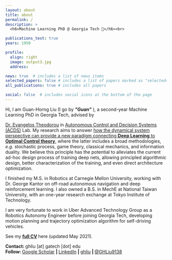 ```yaml
---
layout: about
title: about
permalink: /
description: >
  <h6>Machine Learning PhD @ Georgia Tech 🚀</h6><br>

publications_test: true
years: 1950

profile:
  align: right
  image: output3.jpg
  address:

news: true  # includes a list of news items
selected_papers: false # includes a list of papers marked as "selected={true}"
all_publications: true # includes all papers

social: false  # includes social icons at the bottom of the page
---
```


Hi, I am Guan-Horng Liu (I go by <b><i>&quot;Guan&quot;</i></b> ), a second-year Machine Learning PhD in Georgia Tech, advised by
<!-- [Dr. Evangelos Theodorou](https://scholar.google.com/citations?user=dG9MV7oAAAAJ&hl=en)  -->
<a href="https://scholar.google.com/citations?user=dG9MV7oAAAAJ&hl=en" target="_blank">Dr. Evangelos Theodorou</a>
in
<a href="https://sites.gatech.edu/acds/" target="_blank">Autonomous Control and Decision Systems (ACDS)</a>
Lab.
My research aims to answer
<u>
    how the dynamical system perspective can provide a new paradigm connecting
    <strong>Deep Learning</strong> to
    <strong>Optimal Control theory</strong></u>,
where the latter includes a broad methodologies, <i>e.g.</i> stochastic process, game theory, classical mechanics, and information duality.
We believe this principle has the potential to alleviates the current ad-hoc design process of training deep nets,
allowing principled algorithmic design, better characterization of the training, and even direct architecture optimization.


I finished my M.S. in Robotics at Carnegie Mellon University, working with Dr. George Kantor on off-road autonomous navigation and deep reinforcement learning. I also owned a B.S. in MechE at National Taiwan University, with an one-year research exchange at Tokyo Institute of Technology.

I am very fortunate to work in Uber Advanced Technology Group as a Robotics Autonomy Engineer before joining Georgia Tech, developing motion planning and trajectory optimization algorithm for self-driving vehicles.

See my
<b>
    <a href="{{ site.resume_path | prepend: 'https://ghliu.github.io/assets/pdf/' }}" target="_blank">full CV</a>
</b>
here (updated May 2021).

<!-- href="{{ site.resume_path | prepend: 'https://ghliu.github.io/assets/pdf/' }} -->
<!-- TODO update resume -->
<!-- See my full resume here. -->

<strong>Contact: </strong>
      ghliu [at] gatech [dot] edu
<br>
<strong>Follow: </strong>
      <a href="https://scholar.google.com/citations?user=2Dt0VJ4AAAAJ" target="_blank" title="Google Scholar"><i class="ai ai-google-scholar"></i> Google Scholar</a>
      <strong> | </strong>
      <a href="https://www.linkedin.com/in/guanhorngliu" target="_blank" title="LinkedIn"><i class="fab fa-linkedin"></i> LinkedIn</a>
      <strong> | </strong>
      <a href="https://github.com/ghliu" target="_blank" title="GitHub"><i class="fab fa-github"></i> ghliu</a>
      <strong> | </strong>
      <a href="https://twitter.com/GHLiu9138" target="_blank" title="GitHub"><i class="fab fa-twitter"></i> @GHLiu9138</a>
<br><br>
